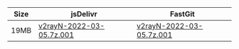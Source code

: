 |    Size   |     jsDelivr  | FastGit |
|  ---  |  ---  |  ---  |
| 19MB | [v2rayN-2022-03-05.7z.001](https://cdn.jsdelivr.net/gh/googleians/v2rayN-32@main/v2rayN-2022-03-05.7z.001) | [v2rayN-2022-03-05.7z.001](https://raw.fastgit.org/googleians/v2rayN-32/main/v2rayN-2022-03-05.7z.001) |
